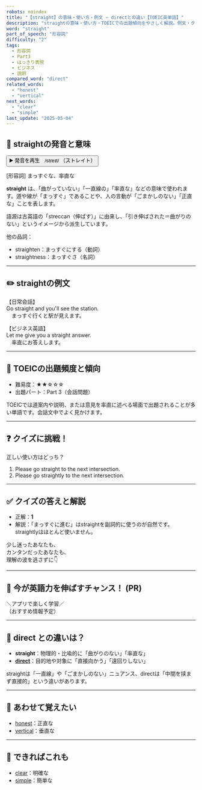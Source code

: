 ```yaml
---
robots: noindex
title: "【straight】の意味・使い方・例文 ― directとの違い【TOEIC英単語】"
description: "straightの意味・使い方・TOEICでの出題傾向をやさしく解説。例文・クイズ付きでdirectとの違いもわかりやすく学べます。"
word: "straight"
part_of_speech: "形容詞"
difficulty: "2"
tags:
  - 形容詞
  - Part3
  - はっきり表現
  - ビジネス
  - 説明
compared_word: "direct"
related_words:
  - "honest"
  - "vertical"
next_words:
  - "clear"
  - "simple"
last_update: "2025-05-04"
---
```


## 🔰 straightの発音と意味

<button class="play-audio" onclick="playTTS('straight')">
  <span class="play-audio-main">
    ▶️ 発音を再生　/streɪt/
  </span>
  <span class="play-audio-sub">
    （ストレイト）
  </span>
</button>

[形容詞] まっすぐな、率直な

**straight** は、「曲がっていない」「一直線の」「率直な」などの意味で使われます。道や線が「まっすぐ」であることや、人の言動が「ごまかしのない」「正直な」ことを表します。

語源は古英語の「streccan（伸ばす）」に由来し、「引き伸ばされた＝曲がりのない」というイメージから派生しています。

他の品詞：  
- straighten：まっすぐにする（動詞）
- straightness：まっすぐさ（名詞）

---

## ✏️ straightの例文

【日常会話】  
Go straight and you'll see the station.  
　まっすぐ行くと駅が見えます。

【ビジネス英語】  
Let me give you a straight answer.  
　率直にお答えします。

---

## 🎯 TOEICの出題頻度と傾向

- 難易度：★★☆☆☆
- 出題パート：Part 3（会話問題）

TOEICでは道案内や説明、または意見を率直に述べる場面で出題されることが多い単語です。会話文中でよく見かけます。

---

## ❓ クイズに挑戦！

正しい使い方はどっち？

1. Please go straight to the next intersection.  
2. Please go straightly to the next intersection.

---

## ✅ クイズの答えと解説

- 正解：**1**
- 解説：「まっすぐに進む」はstraightを副詞的に使うのが自然です。straightlyはほとんど使いません。

少し迷ったあなたも、  
カンタンだったあなたも、  
理解の波を逃さずに👇️

---

## 🚀 今が英語力を伸ばすチャンス！ (PR)

<div class="info-center">
＼アプリで楽しく学習／<br>  
（おすすめ情報予定）
</div>

---

## 🤔  direct との違いは？

- **straight**：物理的・比喩的に「曲がりのない」「率直な」
- **[direct](/word/direct/)**：目的地や対象に「直接向かう」「遠回りしない」

straightは「一直線」や「ごまかしのない」ニュアンス、directは「中間を挟まず直接的」という違いがあります。

---

## 🧩 あわせて覚えたい

- [honest](/word/honest/)：正直な
- [vertical](/word/vertical/)：垂直な

---

## 📖 できればこれも

- [clear](/word/clear/)：明確な
- [simple](/word/simple/)：簡単な

<!-- cvid: aid14_bid16 -->
